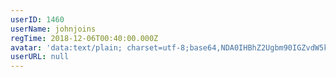 ```yaml
---
userID: 1460
userName: johnjoins
regTime: 2018-12-06T00:40:00.000Z
avatar: 'data:text/plain; charset=utf-8;base64,NDA0IHBhZ2Ugbm90IGZvdW5kCg=='
userURL: null
---
```



